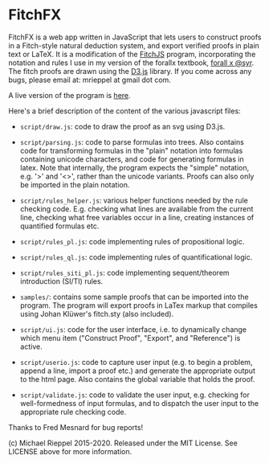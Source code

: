 FitchFX
=======

FitchFX is a web app written in JavaScript that lets users to construct proofs in a Fitch-style natural deduction system, and export verified proofs in plain text or LaTeX.  It is a modification of the [FitchJS](https://github.com/mrieppel/FitchFX) program, incorporating the notation and rules I use in my version of the forallx textbook, [forall x @syr](https://github.com/mrieppel/forallxsyr). The fitch proofs are drawn using the [D3.js](http://d3js.org/) library.  If you come across any bugs, please email at: mrieppel at gmail dot com.

A live version of the program is [here](http://mrieppel.github.io/fitchjs/).

Here's a brief description of the content of the various javascript files:

* `script/draw.js`: code to draw the proof as an svg using D3.js.

* `script/parsing.js`: code to parse formulas into trees.  Also contains code for transforming formulas in the "plain" notation into formulas containing unicode characters, and code for generating formulas in latex.  Note that internally, the program expects the "simple" notation, e.g. '>' and '<>', rather than the unicode variants.  Proofs can also only be imported in the plain notation.

* `script/rules_helper.js`: various helper functions needed by the rule checking code. E.g. checking what lines are available from the current line, checking what free variables occur in a line, creating instances of quantified formulas etc.

* `script/rules_pl.js`: code implementing rules of propositional logic.

* `script/rules_ql.js`: code implementing rules of quantificational logic.

* `script/rules_siti_pl.js`: code implementing sequent/theorem introduction (SI/TI) rules.

* `samples/`: contains some sample proofs that can be imported into the program.  The program will export proofs in LaTex markup that compiles using Johan Klüwer's fitch.sty (also included).

* `script/ui.js`: code for the user interface, i.e. to dynamically change which menu item ("Construct Proof", "Export", and "Reference") is active.

* `script/userio.js`: code to capture user input (e.g. to begin a problem, append a line, import a proof etc.) and generate the appropriate output to the html page.  Also contains the global variable that holds the proof.

* `script/validate.js`: code to validate the user input, e.g. checking for well-formedness of input formulas, and to dispatch the user input to the appropriate rule checking code.

Thanks to Fred Mesnard for bug reports!

(c) Michael Rieppel 2015-2020. Released under the MIT License.  See LICENSE above for more information.